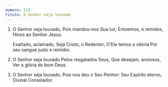 ```yaml
---
numero: 113
titulo: O Senhor seja louvado
---
```

1. O Senhor seja louvado,
   Pois mandou-nos Sua luz;
   Entoemos, ó remidos,
   Hinos ao Senhor Jesus.

   Exaltado, aclamado,
   Seja Cristo, o Redentor;
   D’Ele temos a vitória
   Por seu sangue justo e remidor.

2. O Senhor seja louvado
   Pelos resgatados Seus,
   Que desejam, ansiosos,
   Ver a glória do bom Deus.

3. O Senhor seja louvado,
   Pois nos deu o Seu Penhor:
   Seu Espírito eterno,
   Divinal Consolador.
